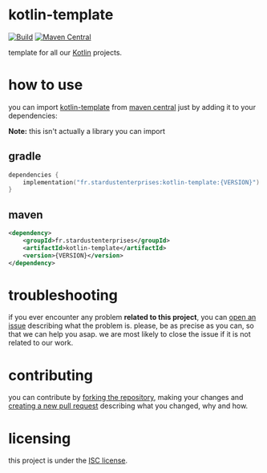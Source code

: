 # kotlin-template
[![Build][badge-github-ci]][project-gradle-ci] 
[![Maven Central][badge-mvnc]][project-mvnc]

template for all our [Kotlin][kotlin] projects.

# how to use

you can import [kotlin-template][project-url] from [maven central][mvnc] just by adding it to your dependencies:

**Note:** this isn't actually a library you can import

## gradle

```kotlin
dependencies {
    implementation("fr.stardustenterprises:kotlin-template:{VERSION}")
}
```

## maven

```xml
<dependency>
    <groupId>fr.stardustenterprises</groupId>
    <artifactId>kotlin-template</artifactId>
    <version>{VERSION}</version>
</dependency>
```

# troubleshooting

if you ever encounter any problem **related to this project**, you can [open an issue][new-issue] describing what the
problem is. please, be as precise as you can, so that we can help you asap. we are most likely to close the issue if it
is not related to our work.

# contributing

you can contribute by [forking the repository][fork], making your changes and [creating a new pull request][new-pr]
describing what you changed, why and how.

# licensing

this project is under the [ISC license][project-license].


<!-- Links -->

[jvm]: https://adoptium.net "adoptium website"

[kotlin]: https://kotlinlang.org "kotlin website"

[rust]: https://rust-lang.org "rust website"

[mvnc]: https://repo1.maven.org/maven2/ "maven central website"

<!-- Project Links -->

[project-url]: https://github.com/stardust-enterprises/kotlin-template "project github repository"

[fork]: https://github.com/stardust-enterprises/kotlin-template/fork "fork this repository"

[new-pr]: https://github.com/stardust-enterprises/kotlin-template/pulls/new "create a new pull request"

[new-issue]: https://github.com/stardust-enterprises/kotlin-template/issues/new "create a new issue"

[project-mvnc]: https://maven-badges.herokuapp.com/maven-central/fr.stardustenterprises/kotlin-template "maven central repository"

[project-gradle-ci]: https://github.com/stardust-enterprises/kotlin-template/actions/workflows/gradle-ci.yml "gradle ci workflow"

[project-license]: https://github.com/stardust-enterprises/kotlin-template/blob/trunk/LICENSE "LICENSE source file"

<!-- Badges -->

[badge-mvnc]: https://maven-badges.herokuapp.com/maven-central/fr.stardustenterprises/kotlin-template/badge.svg "maven central badge"

[badge-github-ci]: https://github.com/stardust-enterprises/kotlin-template/actions/workflows/build.yml/badge.svg?branch=trunk "github actions badge"
